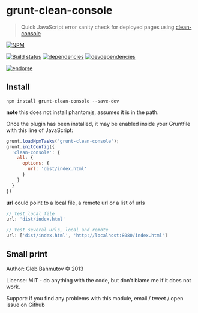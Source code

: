# grunt-clean-console

> Quick JavaScript error sanity check for deployed pages using
[clean-console](https://github.com/bahmutov/clean-console)

[![NPM][grunt-clean-console-icon]][grunt-clean-console-url]

[![Build status][grunt-clean-console-ci-image]][grunt-clean-console-ci-url]
[![dependencies][grunt-clean-console-dependencies-image]][grunt-clean-console-dependencies-url]
[![devdependencies][grunt-clean-console-devdependencies-image]][grunt-clean-console-devdependencies-url]

[![endorse][endorse-image]][endorse-url]

## Install

```shell
npm install grunt-clean-console --save-dev
```

**note** this does not install phantomjs, assumes it is in the path.

Once the plugin has been installed, it may be enabled inside your Gruntfile with this line of JavaScript:

```js
grunt.loadNpmTasks('grunt-clean-console');
grunt.initConfig({
  'clean-console': {
    all: {
      options: {
        url: 'dist/index.html'
      }
    }
  }
})
```

**url** could point to a local file, a remote url or a list of urls
```js
// test local file
url: 'dist/index.html'

// test several urls, local and remote
url: ['dist/index.html', 'http://localhost:8080/index.html']
```

## Small print

Author: Gleb Bahmutov &copy; 2013

License: MIT - do anything with the code, but don't blame me if it does not work.

Support: if you find any problems with this module, email / tweet / open issue on Github

[grunt-clean-console-icon]: https://nodei.co/npm/grunt-clean-console.png?downloads=true
[grunt-clean-console-url]: https://npmjs.org/package/grunt-clean-console
[grunt-clean-console-ci-image]: https://travis-ci.org/bahmutov/grunt-clean-console.png?branch=master
[grunt-clean-console-ci-url]: https://travis-ci.org/bahmutov/grunt-clean-console
[grunt-clean-console-dependencies-image]: https://david-dm.org/bahmutov/grunt-clean-console.png
[grunt-clean-console-dependencies-url]: https://david-dm.org/bahmutov/grunt-clean-console
[grunt-clean-console-devdependencies-image]: https://david-dm.org/bahmutov/grunt-clean-console/dev-status.png
[grunt-clean-console-devdependencies-url]: https://david-dm.org/bahmutov/grunt-clean-console#info=devDependencies
[endorse-image]: https://api.coderwall.com/bahmutov/endorsecount.png
[endorse-url]: https://coderwall.com/bahmutov
